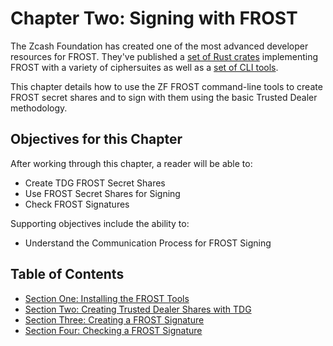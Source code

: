 # Chapter Two: Signing with FROST

The Zcash Foundation has created one of the most advanced developer
resources for FROST. They've published a [set of Rust
crates](https://github.com/ZcashFoundation/frost) implementing FROST
with a variety of ciphersuites as well as a [set of CLI
tools](https://github.com/ZcashFoundation/frost-tools).

This chapter details how to use the ZF FROST command-line tools to
create FROST secret shares and to sign with them using the basic
Trusted Dealer methodology.

## Objectives for this Chapter

After working through this chapter, a reader will be able to:

* Create TDG FROST Secret Shares
* Use FROST Secret Shares for Signing
* Check FROST Signatures

Supporting objectives include the ability to:

* Understand the Communication Process for FROST Signing
   
## Table of Contents

  * [Section One: Installing the FROST Tools](02_1_Installing_FROST_Tools.md)
  * [Section Two: Creating Trusted Dealer Shares with TDG](02_2_Creating_FROST_Secret_Shares_with_TDG.md)
  * [Section Three: Creating a FROST Signature](02_3_Creating_FROST_Signature.md)
  * [Section Four: Checking a FROST Signature](02_4_Checking_FROST_Signature.md)
 